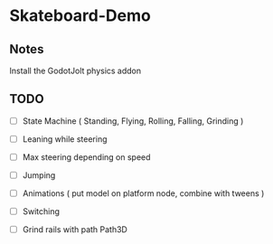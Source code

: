 # Skateboard-Demo


Notes
---

Install the GodotJolt physics addon


TODO
---

- [ ] State Machine ( Standing, Flying, Rolling, Falling, Grinding )
- [ ] Leaning while steering
- [ ] Max steering depending on speed
- [ ] Jumping
- [ ] Animations ( put model on platform node, combine with tweens )
- [ ] Switching
- [ ] Grind rails with path Path3D

